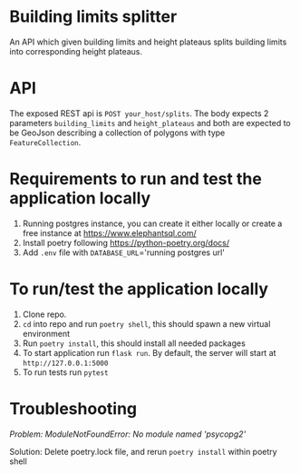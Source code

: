 # Building limits splitter
An API which given building limits and height plateaus splits building limits into corresponding height plateaus.

# API
The exposed REST api is `POST your_host/splits`. The body expects 2 parameters `building_limits` and `height_plateaus` and both are expected to be GeoJson describing a collection of polygons with type `FeatureCollection`.

# Requirements to run and test the application locally
1. Running postgres instance, you can create it either locally or create a free instance at https://www.elephantsql.com/
2. Install poetry following https://python-poetry.org/docs/
3. Add `.env` file with `DATABASE_URL`='running postgres url'

# To run/test the application locally
1. Clone repo.
2. `cd` into repo and run `poetry shell`, this should spawn a new virtual environment
3. Run `poetry install`, this should install all needed packages
4. To start application run `flask run`. By default, the server will start at `http://127.0.0.1:5000`
5. To run tests run `pytest`

# Troubleshooting
*Problem: ModuleNotFoundError: No module named 'psycopg2'*

Solution: Delete poetry.lock file, and rerun `poetry install` within poetry shell
